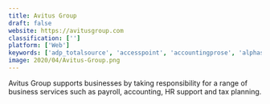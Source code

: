 ```yaml
---
title: Avitus Group
draft: false 
website: https://avitusgroup.com
classification: ['']
platform: ['Web']
keywords: ['adp_totalsource', 'accesspoint', 'accountingprose', 'alphastaff', 'bench', 'ceb', 'mercer', 'payusa', 'sales_tax_service', 'sequoia', 'wise_consulting']
image: 2020/04/Avitus-Group.png
---
```

Avitus Group supports businesses by taking responsibility for a range of business services such as payroll, accounting, HR support and tax planning.